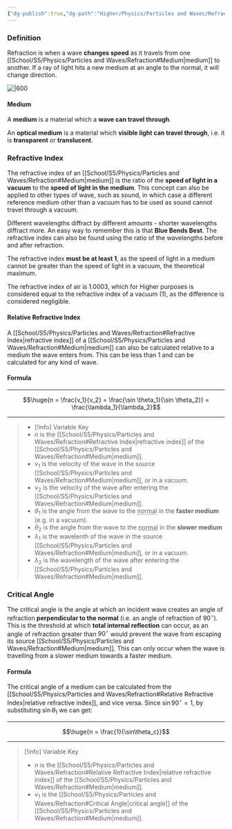 ```yaml
---
{"dg-publish":true,"dg-path":"Higher/Physics/Particles and Waves/Refraction.md","dg-permalink":"physics/refraction","permalink":"/physics/refraction/"}
---
```



### Definition

Refraction is when a wave **changes speed** as it travels from one [[School/S5/Physics/Particles and Waves/Refraction#Medium\|medium]] to another. If a ray of light hits a new medium at an angle to the normal, it will change direction.

![|600](https://cdn.savemyexams.co.uk/cdn-cgi/image/w=1920,f=auto/uploads/2021/04/Refractive-Index.png)

#### Medium
A **medium** is a material which a **wave can travel through**.

An **optical medium** is a material which **visible light can travel through**, i.e. it is **transparent** or **translucent**.

### Refractive Index

The refractive index of an [[School/S5/Physics/Particles and Waves/Refraction#Medium\|medium]] is the ratio of the **speed of light in a vacuum** to the **speed of light in the medium**. This concept can also be applied to other types of wave, such as sound, in which case a different reference medium other than a vacuum has to be used as sound cannot travel through a vacuum.

Different wavelengths diffract by different amounts - shorter wavelengths diffract more. An easy way to remember this is that **Blue Bends Best**. The refractive index can also be found using the ratio of the wavelengths before and after refraction.

The refractive index **must be at least 1**, as the speed of light in a medium cannot be greater than the speed of light in a vacuum, the theoretical maximum.

The refractive index of air is $1.0003$, which for Higher purposes is considered equal to the refractive index of a vacuum ($1$), as the difference is considered negligible.

#### Relative Refractive Index

A [[School/S5/Physics/Particles and Waves/Refraction#Refractive Index\|refractive index]] of a [[School/S5/Physics/Particles and Waves/Refraction#Medium\|medium]] can also be calculated relative to a medium the wave enters from. This can be less than 1 and can be calculated for any kind of wave.

#### Formula

---

$$\huge{n = \frac{v_1}{v_2} = \frac{\sin \theta_1}{\sin \theta_2}} = \frac{\lambda_1}{\lambda_2}$$

---

> - [!info] Variable Key
> - $n$ is the [[School/S5/Physics/Particles and Waves/Refraction#Refractive Index\|refractive index]] of the [[School/S5/Physics/Particles and Waves/Refraction#Medium\|medium]].
> - $v_1$ is the velocity of the wave in the source [[School/S5/Physics/Particles and Waves/Refraction#Medium\|medium]], or in a vacuum.
> - $v_2$ is the velocity of the wave after entering the [[School/S5/Physics/Particles and Waves/Refraction#Medium\|medium]].
> - $\theta_1$ is the angle from the wave to the <abbr title="the line perpendicular to the surface of the medium">normal</abbr> in the **faster medium** (e.g. in a vacuum).
> - $\theta_2$ is the angle from the wave to the <abbr title="the line perpendicular to the surface of the medium">normal</abbr> in the **slower medium**
> - $\lambda_1$ is the wavelenth of the wave in the source [[School/S5/Physics/Particles and Waves/Refraction#Medium\|medium]], or in a vacuum.
> - $\lambda_2$ is the wavelength of the wave after entering the [[School/S5/Physics/Particles and Waves/Refraction#Medium\|medium]].

### Critical Angle
The critical angle is the angle at which an incident wave creates an angle of refraction **perpendicular to the normal** (i.e. an angle of refraction of $90^\circ$). This is the threshold at which **total internal reflection** can occur, as an angle of refraction greater than $90^\circ$ would prevent the wave from escaping its source [[School/S5/Physics/Particles and Waves/Refraction#Medium\|medium]]. This can only occur when the wave is travelling from a slower medium towards a faster medium.

#### Formula
The critical angle of a medium can be calculated from the [[School/S5/Physics/Particles and Waves/Refraction#Relative Refractive Index\|relative refractive index]], and vice versa. Since $\sin{90^\circ} = 1$, by substituting $\sin\theta_1$ we can get:

---

$$\huge{n = \frac{1}{\sin\theta_c}}$$

---

> [!info] Variable Key
> - $n$ is the [[School/S5/Physics/Particles and Waves/Refraction#Relative Refractive Index\|relative refractive index]] of the [[School/S5/Physics/Particles and Waves/Refraction#Medium\|medium]].
> - $v_1$ is the [[School/S5/Physics/Particles and Waves/Refraction#Critical Angle\|critical angle]] of the [[School/S5/Physics/Particles and Waves/Refraction#Medium\|medium]].
